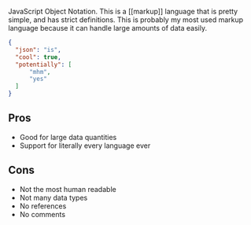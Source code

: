 JavaScript Object Notation. This is a [[markup]] language that is pretty simple, and has strict definitions. This is probably my most used markup language because it can handle large amounts of data easily. 


```JSON
{
  "json": "is",
  "cool": true,
  "potentially": [
	  "mhm",
	  "yes"
  ]
}
```

## Pros

- Good for large data quantities
- Support for literally every language ever

## Cons

- Not the most human readable
- Not many data types
- No references
- No comments